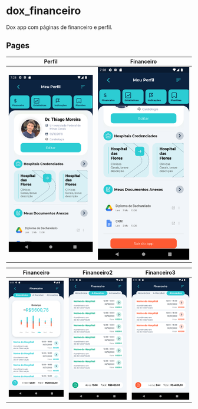 # dox_financeiro
Dox app com páginas de financeiro e perfil. 

## Pages
Perfil                     |Financeiro
:-------------------------:|:-----------------------------:
![](./README/perfil.png) |![](./README/perfil2.png)

Financeiro                    |Financeiro2                    |Financeiro3
:----------------------------:|:-----------------------------:|:-----------------------------:
![](./README/financeiro.png) |![](./README/financeiro2.png)  |![](./README/financeiro3.png)


